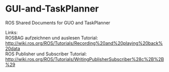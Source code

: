 # GUI-and-TaskPlanner
ROS  Shared Documents for GUO and TaskPlanner

Links:
<br>
ROSBAG aufzeichnen und auslesen Tutorial:
http://wiki.ros.org/ROS/Tutorials/Recording%20and%20playing%20back%20data
<br>
ROS Publisher und Subscriber Tutorial:
http://wiki.ros.org/ROS/Tutorials/WritingPublisherSubscriber%28c%2B%2B%29
